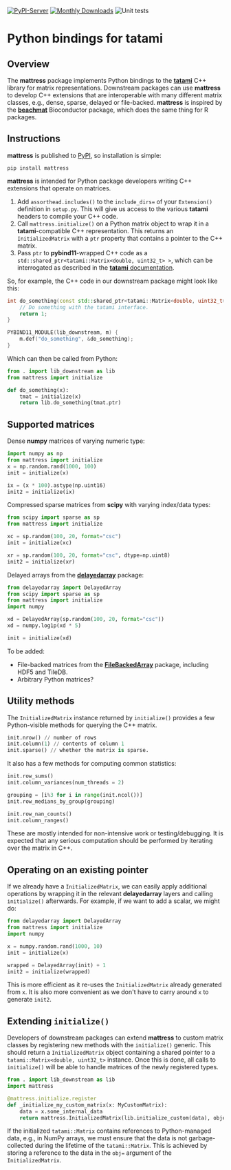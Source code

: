 <!-- These are examples of badges you might want to add to your README:
     please update the URLs accordingly

[![Built Status](https://api.cirrus-ci.com/github/<USER>/mattress.svg?branch=main)](https://cirrus-ci.com/github/<USER>/mattress)
[![ReadTheDocs](https://readthedocs.org/projects/mattress/badge/?version=latest)](https://mattress.readthedocs.io/en/stable/)
[![Coveralls](https://img.shields.io/coveralls/github/<USER>/mattress/main.svg)](https://coveralls.io/r/<USER>/mattress)
[![Conda-Forge](https://img.shields.io/conda/vn/conda-forge/mattress.svg)](https://anaconda.org/conda-forge/mattress)
[![Twitter](https://img.shields.io/twitter/url/http/shields.io.svg?style=social&label=Twitter)](https://twitter.com/mattress)
-->

[![PyPI-Server](https://img.shields.io/pypi/v/mattress.svg)](https://pypi.org/project/mattress/)
[![Monthly Downloads](https://static.pepy.tech/badge/mattress/month)](https://pepy.tech/project/mattress)
![Unit tests](https://github.com/tatami-inc/mattress/actions/workflows/pypi-test.yml/badge.svg)

# Python bindings for tatami

## Overview

The **mattress** package implements Python bindings to the [**tatami**](https://github.com/tatami-inc) C++ library for matrix representations.
Downstream packages can use **mattress** to develop C++ extensions that are interoperable with many different matrix classes, e.g., dense, sparse, delayed or file-backed.
**mattress** is inspired by the [**beachmat**](https://bioconductor/packages/beachmat) Bioconductor package, which does the same thing for R packages.

## Instructions

**mattress** is published to [PyPI](https://pypi.org/project/mattress/), so installation is simple:

```shell
pip install mattress
```

**mattress** is intended for Python package developers writing C++ extensions that operate on matrices.

1. Add `assorthead.includes()` to the `include_dirs=` of your `Extension()` definition in `setup.py`.
This will give us access to the various **tatami** headers to compile your C++ code.
2. Call `mattress.initialize()` on a Python matrix object to wrap it in a **tatami**-compatible C++ representation. 
This returns an `InitializedMatrix` with a `ptr` property that contains a pointer to the C++ matrix.
3. Pass `ptr` to **pybind11**-wrapped C++ code as a `std::shared_ptr<tatami::Matrix<double, uint32_t> >`,
which can be interrogated as described in the [**tatami** documentation](https://github.com/tatami-inc/tatami).

So, for example, the C++ code in our downstream package might look like this:

```cpp
int do_something(const std::shared_ptr<tatami::Matrix<double, uint32_t> >& mat) {
    // Do something with the tatami interface.
    return 1;
}

PYBIND11_MODULE(lib_downstream, m) {
    m.def("do_something", &do_something);
}
```

Which can then be called from Python:

```python
from . import lib_downstream as lib
from mattress import initialize

def do_something(x):
    tmat = initialize(x)
    return lib.do_something(tmat.ptr)
```

## Supported matrices

Dense **numpy** matrices of varying numeric type:

```python
import numpy as np
from mattress import initialize
x = np.random.rand(1000, 100)
init = initialize(x)

ix = (x * 100).astype(np.uint16)
init2 = initialize(ix)
```

Compressed sparse matrices from **scipy** with varying index/data types:

```python
from scipy import sparse as sp
from mattress import initialize

xc = sp.random(100, 20, format="csc")
init = initialize(xc)

xr = sp.random(100, 20, format="csc", dtype=np.uint8)
init2 = initialize(xr)
```

Delayed arrays from the [**delayedarray**](https://github.com/BiocPy/DelayedArray) package:

```python
from delayedarray import DelayedArray
from scipy import sparse as sp
from mattress import initialize
import numpy

xd = DelayedArray(sp.random(100, 20, format="csc"))
xd = numpy.log1p(xd * 5)

init = initialize(xd)
```

To be added:

- File-backed matrices from the [**FileBackedArray**](https://github.com/BiocPy/FileBackedArray) package, including HDF5 and TileDB.
- Arbitrary Python matrices?

## Utility methods

The `InitializedMatrix` instance returned by `initialize()` provides a few Python-visible methods for querying the C++ matrix.

```python
init.nrow() // number of rows
init.column(1) // contents of column 1
init.sparse() // whether the matrix is sparse.
```

It also has a few methods for computing common statistics:

```python
init.row_sums()
init.column_variances(num_threads = 2)

grouping = [i%3 for i in range(init.ncol())]
init.row_medians_by_group(grouping)

init.row_nan_counts()
init.column_ranges()
```

These are mostly intended for non-intensive work or testing/debugging.
It is expected that any serious computation should be performed by iterating over the matrix in C++.

## Operating on an existing pointer

If we already have a `InitializedMatrix`, we can easily apply additional operations by wrapping it in the relevant **delayedarray** layers and calling `initialize()` afterwards.
For example, if we want to add a scalar, we might do:

```python
from delayedarray import DelayedArray
from mattress import initialize
import numpy

x = numpy.random.rand(1000, 10)
init = initialize(x)

wrapped = DelayedArray(init) + 1
init2 = initialize(wrapped)
```

This is more efficient as it re-uses the `InitializedMatrix` already generated from `x`.
It is also more convenient as we don't have to carry around `x` to generate `init2`.

## Extending `initialize()`

Developers of downstream packages can extend **mattress** to custom matrix classes by registering new methods with the `initialize()` generic.
This should return a `InitializedMatrix` object containing a shared pointer to a `tatami::Matrix<double, uint32_t>` instance.
Once this is done, all calls to `initialize()` will be able to handle matrices of the newly registered types.

```python
from . import lib_downstream as lib
import mattress

@mattress.initialize.register
def _initialize_my_custom_matrix(x: MyCustomMatrix):
    data = x.some_internal_data
    return mattress.InitializedMatrix(lib.initialize_custom(data), objects=[data])
```

If the initialized `tatami::Matrix` contains references to Python-managed data, e.g., in NumPy arrays,
we must ensure that the data is not garbage-collected during the lifetime of the `tatami::Matrix`.
This is achieved by storing a reference to the data in the `obj=` argument of the `InitializedMatrix`.
